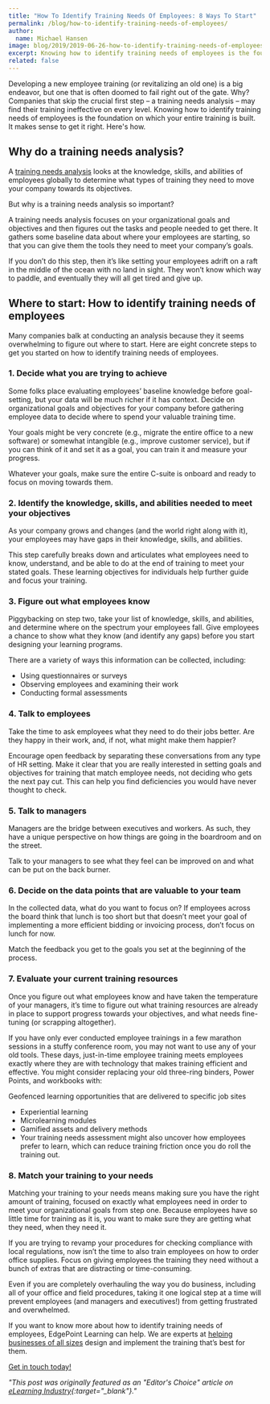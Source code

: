 ```yaml
---
title: "How To Identify Training Needs Of Employees: 8 Ways To Start"
permalink: /blog/how-to-identify-training-needs-of-employees/
author:
  name: Michael Hansen
image: blog/2019/2019-06-26-how-to-identify-training-needs-of-employees.jpg
excerpt: Knowing how to identify training needs of employees is the foundation on which your entire training is built. It makes sense to get it right. Here's how.
related: false
---
```


Developing a new employee training (or revitalizing an old one) is a big endeavor, but one that is often doomed to fail right out of the gate. Why? Companies that skip the crucial first step – a training needs analysis – may find their training ineffective on every level. Knowing how to identify training needs of employees is the foundation on which your entire training is built. It makes sense to get it right. Here's how. 

## Why do a training needs analysis? 

A [training needs analysis](/blog/training-needs-analysis/) looks at the knowledge, skills, and abilities of employees globally to determine what types of training they need to move your company towards its objectives. 

But why is a training needs analysis so important?

A training needs analysis focuses on your organizational goals and objectives and then figures out the tasks and people needed to get there. It gathers some baseline data about where your employees are starting, so that you can give them the tools they need to meet your company’s goals.

If you don’t do this step, then it’s like setting your employees adrift on a raft in the middle of the ocean with no land in sight. They won’t know which way to paddle, and eventually they will all get tired and give up. 

## Where to start: How to identify training needs of employees 

Many companies balk at conducting an analysis because they it seems overwhelming to figure out where to start. Here are eight concrete steps to get you started on how to identify training needs of employees.

### 1. Decide what you are trying to achieve

Some folks place evaluating employees’ baseline knowledge before goal-setting, but your data will be much richer if it has context. Decide on organizational goals and objectives for your company before gathering employee data to decide where to spend your valuable training time. 

Your goals might be very concrete (e.g., migrate the entire office to a new software) or somewhat intangible (e.g., improve customer service), but if you can think of it and set it as a goal, you can train it and measure your progress.

Whatever your goals, make sure the entire C-suite is onboard and ready to focus on moving towards them.

### 2. Identify the knowledge, skills, and abilities needed to meet your objectives

As your company grows and changes (and the world right along with it), your employees may have gaps in their knowledge, skills, and abilities. 

This step carefully breaks down and articulates what employees need to know, understand, and be able to do at the end of training to meet your stated goals. These learning objectives for individuals help further guide and focus your training.

### 3. Figure out what employees know

Piggybacking on step two, take your list of knowledge, skills, and abilities, and determine where on the spectrum your employees fall.  Give employees a chance to show what they know (and identify any gaps) before you start designing your learning programs. 

There are a variety of ways this information can be collected, including: 

* Using questionnaires or surveys
* Observing employees and examining their work
* Conducting formal assessments 

### 4. Talk to employees

Take the time to ask employees what they need to do their jobs better. Are they happy in their work, and, if not, what might make them happier? 

Encourage open feedback by separating these conversations from any type of HR setting. Make it clear that you are really interested in setting goals and objectives for training that match employee needs, not deciding who gets the next pay cut. This can help you find deficiencies you would have never thought to check. 

### 5. Talk to managers

Managers are the bridge between executives and workers. As such, they have a unique perspective on how things are going in the boardroom and on the street. 

Talk to your managers to see what they feel can be improved on and what can be put on the back burner.

### 6. Decide on the data points that are valuable to your team

In the collected data, what do you want to focus on? If employees across the board think that lunch is too short but that doesn’t meet your goal of implementing a more efficient bidding or invoicing process, don’t focus on lunch for now. 

Match the feedback you get to the goals you set at the beginning of the process. 

### 7. Evaluate your current training resources

Once you figure out what employees know and have taken the temperature of your managers, it’s time to figure out what training resources are already in place to support progress towards your objectives, and what needs fine-tuning (or scrapping altogether). 

If you have only ever conducted employee trainings in a few marathon sessions in a stuffy conference room, you may not want to use any of your old tools. These days, just-in-time employee training meets employees exactly where they are with technology that makes training efficient and effective. You might consider replacing your old three-ring binders, Power Points, and workbooks with:

Geofenced learning opportunities that are delivered to specific job sites
* Experiential learning
* Microlearning modules
* Gamified assets and delivery methods
* Your training needs assessment might also uncover how employees prefer to learn, which can reduce training friction once you do roll the training out.

### 8. Match your training to your needs 

Matching your training to your needs means making sure you have the right amount of training, focused on exactly what employees need in order to meet your organizational goals from step one. Because employees have so little time for training as it is, you want to make sure they are getting what they need, when they need it.

If you are trying to revamp your procedures for checking compliance with local regulations, now isn’t the time to also train employees on how to order office supplies. Focus on giving employees the training they need without a bunch of extras that are distracting or time-consuming.

Even if you are completely overhauling the way you do business, including all of your office and field procedures, taking it one logical step at a time will prevent employees (and managers and executives!) from getting frustrated and overwhelmed.

If you want to know more about how to identify training needs of employees, EdgePoint Learning can help. We are experts at [helping businesses of all sizes](/stories/) design and implement the training that’s best for them.

[Get in touch today!](/contact/)

<cite>"This post was originally featured as an "Editor's Choice" article on [eLearning Industry](https://elearningindustry.com/training-needs-of-employees-identify-ways-start){:target="_blank"}."</cite>
